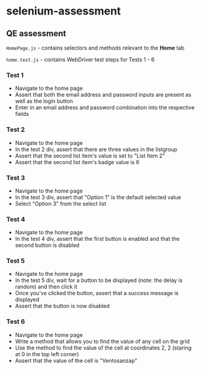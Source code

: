 # selenium-assessment

## QE assessment

`HomePage.js` - contains selectors and methods relevant to the **Home** tab

`home.test.js` - contains WebDriver test steps for Tests 1 - 6

### Test 1
- Navigate to the home page
- Assert that both the email address and password inputs are present as well as the login button
- Enter in an email address and password combination into the respective fields


### Test 2
- Navigate to the home page
- In the test 2 div, assert that there are three values in the listgroup
- Assert that the second list item's value is set to "List Item 2"
- Assert that the second list item's badge value is 6


### Test 3
- Navigate to the home page
- In the test 3 div, assert that "Option 1" is the default selected value
- Select "Option 3" from the select list


### Test 4
- Navigate to the home page
- In the test 4 div, assert that the first button is enabled and that the second button is disabled


### Test 5
- Navigate to the home page
- In the test 5 div, wait for a button to be displayed (note: the delay is random) and then click it
- Once you've clicked the button, assert that a success message is displayed
- Assert that the button is now disabled


### Test 6
- Navigate to the home page
- Write a method that allows you to find the value of any cell on the grid
- Use the method to find the value of the cell at coordinates 2, 2 (staring at 0 in the top left corner)
- Assert that the value of the cell is "Ventosanzap"
